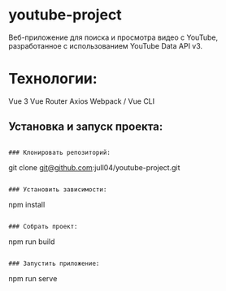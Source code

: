 # youtube-project

Веб-приложение для поиска и просмотра видео с YouTube, разработанное с использованием YouTube Data API v3. 

# Технологии:

Vue 3 
Vue Router 
Axios
Webpack / Vue CLI 

## Установка и запуск проекта:
```

### Клонировать репозиторий:
```
git clone git@github.com:jull04/youtube-project.git
```

### Установить зависимости:
```
npm install
```

### Собрать проект:
```
npm run build
```

### Запустить приложение:
```
npm run serve
```